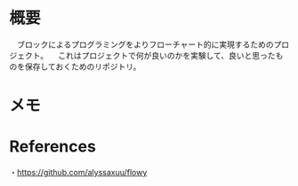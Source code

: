 # 概要
　ブロックによるプログラミングをよりフローチャート的に実現するためのプロジェクト。
 　これはプロジェクトで何が良いのかを実験して、良いと思ったものを保存しておくためのリポジトリ。
  
# メモ


# References
・https://github.com/alyssaxuu/flowy
